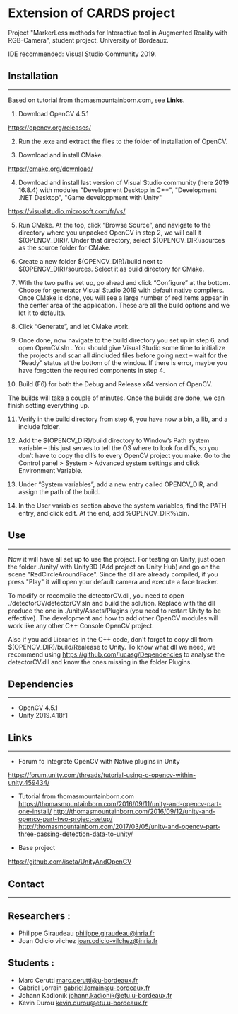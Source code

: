 # Extension of CARDS project

Project "MarkerLess methods for Interactive tool in Augmented Reality with RGB-Camera", student project, University of Bordeaux.

IDE recommended:  Visual Studio Community 2019.

## Installation
---

Based on tutorial from thomasmountainborn.com, see **Links**.

1. Download OpenCV 4.5.1

https://opencv.org/releases/

2. Run the .exe and extract the files to the folder of installation of OpenCV. 

3. Download and install CMake.

https://cmake.org/download/

4. Download and install last version of Visual Studio community (here 2019 16.8.4) with modules "Development Desktop in C++", "Development .NET Desktop", "Game developpment with Unity"

https://visualstudio.microsoft.com/fr/vs/

5. Run CMake. At the top, click “Browse Source”, and navigate to the directory where you unpacked OpenCV in step 2, we will call it $(OPENCV_DIR)/. Under that directory, select $(OPENCV_DIR)/sources as the source folder for CMake.

6. Create a new folder $(OPENCV_DIR)/build next to $(OPENCV_DIR)/sources. Select it as build directory for CMake.

7. With the two paths set up, go ahead and click “Configure” at the bottom. Choose  for generator Visual Studio 2019 with default native compilers. Once CMake is done, you will see a large number of red items appear in the center area of the application. These are all the build options and we let it to defaults.

8. Click “Generate”, and let CMake work.

9. Once done, now navigate to the build directory you set up in step 6, and open OpenCV.sln . You should give Visual Studio some time to initialize the projects and scan all #included files before going next – wait for the “Ready” status at the bottom of the window. If there is error, maybe you have forgotten the required components in step 4.

10. Build (F6) for both the Debug and Release x64 version of OpenCV. 

The builds will take a couple of minutes. Once the builds are done, we can finish setting everything up.

11. Verify in the build directory from step 6, you have now a bin, a lib, and a include folder. 

12. Add the $(OPENCV_DIR)/build directory to Window’s Path system variable – this just serves to tell the OS where to look for dll’s, so you don’t have to copy the dll’s to every OpenCV project you make. Go to the Control panel > System > Advanced system settings and click Environment Variable.

13. Under “System variables”, add a new entry called OPENCV_DIR, and assign the path of the build.

14. In the User variables section above the system variables, find the PATH entry, and click edit. At the end, add %OPENCV_DIR%\bin.

## Use
---

Now it will have all set up to use the project. For testing on Unity, just open the folder ./unity/ with Unity3D (Add project on Unity Hub) and go on the scene "RedCircleAroundFace".
Since the dll are already compiled, if you press "Play" it will open your default camera and execute a face tracker.

To modify or recompile the detectorCV.dll, you need to open ./detectorCV/detectorCV.sln and build the solution. Replace with the dll produce the one in ./unity/Assets/Plugins (you need to restart Unity to be effective). The development and how to add other OpenCV modules will work like any other C++ Console OpenCV project.

Also if you add Libraries in the C++ code, don't forget to copy dll from $(OPENCV_DIR)/build/Realease to Unity. To know what dll we need, we recommend using 
https://github.com/lucasg/Dependencies to analyse the detectorCV.dll and know the ones missing in the folder Plugins.

## Dependencies
---

- OpenCV 4.5.1
- Unity 2019.4.18f1

## Links
---

- Forum fo integrate OpenCV with Native plugins in Unity

https://forum.unity.com/threads/tutorial-using-c-opencv-within-unity.459434/

- Tutorial from thomasmountainborn.com
https://thomasmountainborn.com/2016/09/11/unity-and-opencv-part-one-install/
http://thomasmountainborn.com/2016/09/12/unity-and-opencv-part-two-project-setup/
http://thomasmountainborn.com/2017/03/05/unity-and-opencv-part-three-passing-detection-data-to-unity/

- Base project 

https://github.com/iseta/UnityAndOpenCV

## Contact
---

Researchers :
---
- Philippe Giraudeau <philippe.giraudeau@inria.fr>
- Joan Odicio vilchez <joan.odicio-vilchez@inria.fr>

Students :
---
- Marc Cerutti <marc.cerutti@u-bordeaux.fr>
- Gabriel Lorrain <gabriel.lorrain@u-bordeaux.fr>
- Johann Kadionik <johann.kadionik@etu.u-bordeaux.fr>
- Kevin Durou <kevin.durou@etu.u-bordeaux.fr>